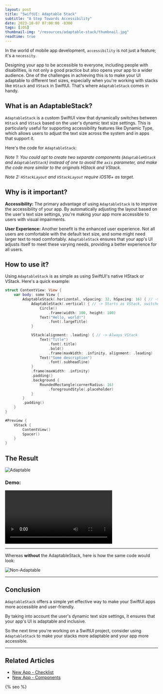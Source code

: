 ```yaml
---
layout: post
title: "SwiftUI: Adaptable Stack"
subtitle: "A Step Towards Accessibility"
date: 2023-10-07 07:00:00 -0300
tags: [iOS]
thumbnail-img: "/resources/adaptable-stack/thumbnail.jpg"
readtime: true
---
```


In the world of mobile app development, `accessibility` is not just a feature; it's a `necessity`. 

Designing your app to be accessible to everyone, including people with disabilities, is not only a good practice but also opens your app to a wider audience. One of the challenges in achieving this is to make your UI adaptable to different text sizes, especially when you're working with stacks like `HStack` and `VStack` in SwiftUI. That's where `AdaptableStack` comes in handy.

## What is an AdaptableStack?

`AdaptableStack` is a custom SwiftUI view that dynamically switches between `HStack` and `VStack` based on the user's dynamic text size settings. This is particularly useful for supporting accessibility features like Dynamic Type, which allows users to adjust the text size across the system and in apps that support it.

Here's the code for `AdaptableStack`:

<script src="https://gist.github.com/mdb1/2080d31fe626dd42b17f97d2b9337db6.js"></script>

*Note 1: You could opt to create two separate components (`AdaptableHStack` and `AdaptableVStack`) instead of one to avoid the `axis` parameter, and make the code more similar to the originals HStack and VStack.*

*Note 2: `HStackLayout` and `VStackLayout` require iOS16+ as target.*

## Why is it important?

**Accessibility:** The primary advantage of using `AdaptableStack` is to improve the accessibility of your app. By automatically adjusting the layout based on the user's text size settings, you're making your app more accessible to users with visual impairments.

**User Experience:** Another benefit is the enhanced user experience. Not all users are comfortable with the default text size, and some might need larger text to read comfortably. `AdaptableStack` ensures that your app's UI adjusts itself to meet these varying needs, providing a better experience for all users.

## How to use it?

Using `AdaptableStack` is as simple as using SwiftUI's native HStack or VStack. Here's a quick example:

```swift
struct ContentView: View {
    var body: some View {
        AdaptableStack(.horizontal, vSpacing: 32, hSpacing: 16) { // -> Starts as HStack, switches to VStack once the threshold is surpassed.
            AdaptableStack(.vertical) { // -> Starts as VStack, switches to HStack once the threshold is surpassed.
                Circle()
                    .frame(width: 100, height: 100)
                Text("Hello, world!")
                    .font(.largeTitle)
            }

            VStack(alignment: .leading) { // -> Always VStack
                Text("Title")
                    .font(.title)
                    .bold()
                    .frame(maxWidth: .infinity, alignment: .leading)
                Text("Some description")
                    .font(.subheadline)
            }
            .frame(maxWidth: .infinity)
            .padding()
            .background {
                RoundedRectangle(cornerRadius: 16)
                    .foregroundStyle(.placeholder)
            }
        }
        .padding()
    }
}

#Preview {
    VStack {
        ContentView()
        Spacer()
    }
}
```

## The Result

![Adaptable]({{static.static_files}}/resources/adaptable-stack/adaptable.png)

### Demo:

<video style="width: 70%; @media (max-width: 768px) { width: 50%; }" controls>
    <source src="{{static.static_files}}/resources/adaptable-stack/demo.mp4" type="video/mp4">
</video>

---

Whereas **without** the AdaptableStack, here is how the same code would look:

![Non-Adaptable]({{static.static_files}}/resources/adaptable-stack/fixed.png)

---

## Conclusion

`AdaptableStack` offers a simple yet effective way to make your SwiftUI apps more accessible and user-friendly. 

By taking into account the user's dynamic text size settings, it ensures that your app's UI is adaptable and inclusive. 

So the next time you're working on a SwiftUI project, consider using `AdaptableStack` to make your stacks more adaptable and your app more accessible.

---

## Related Articles

* [New App - Checklist](/2022-12-24-new-app-checklist/)
* [New App - Components](/2023-01-04-new-app-components/)

<!-- Do not remove - SEO meta tags -->
{% seo %}